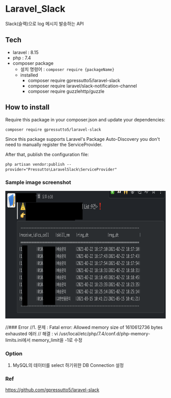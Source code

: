# Laravel_Slack
Slack(슬랙)으로 log 메시지 발송하는 API

## Tech
- laravel : 8.15
- php : 7.4
- composer package
    - 설치 명령어 : `composer require {packageName}`
    - installed
        - composer require gpressutto5/laravel-slack
        - composer require laravel/slack-notification-channel
        - composer require guzzlehttp/guzzle


## How to install
Require this package in your composer.json and update your dependencies:
```bash
composer require gpressutto5/laravel-slack
```
Since this package supports Laravel's Package Auto-Discovery you don't need to manually register the ServiceProvider.

After that, publish the configuration file:
```
php artisan vendor:publish --provider="Pressutto\LaravelSlack\ServiceProvider"
```

### Sample image screenshot
<img src="/resources/images/image1.png" height="400"><br>


//### Error
//1. 문제 : Fatal error: Allowed memory size of 1610612736 bytes exhausted 에러
// 해결 : vi /usr/local/etc/php/7.4/conf.d/php-memory-limits.ini에서 memory_limit을 -1로 수정


### Option
1. MySQL의 데이터를 select 하기위한 DB Connection 설정


### Ref
https://github.com/gpressutto5/laravel-slack
